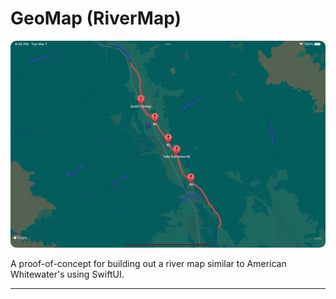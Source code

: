 
# GeoMap (RiverMap)

![banner](/docs/demo-01.png)

A proof-of-concept for building out a river map similar to American Whitewater's using SwiftUI.

---

